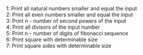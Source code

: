 1: Print all natural numbers smaller and equal the input<br />
2: Print all even numbers smaller and equal the input<br />
3: Print n - number of second powers of the input<br />
4: Print all divisors of the input number<br />
5: Print n - number of digits of fibonacci sequence<br />
6: Print square with determinable size<br />
7: Print square sides with determinable size
